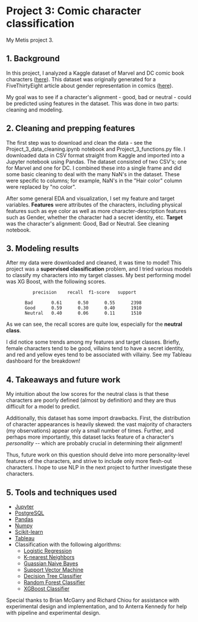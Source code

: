 # Project 3: Comic character classification
My Metis project 3.

## 1. Background
In this project, I analyzed a Kaggle dataset of Marvel and DC comic book characters ([here](https://www.kaggle.com/fivethirtyeight/fivethirtyeight-comic-characters-dataset)). This dataset was originally generated for a FiveThirtyEight article about gender representation in comics ([here](https://fivethirtyeight.com/features/women-in-comic-books/)). 

My goal was to see if a character's alignment - good, bad or neutral - could be predicted using features in the dataset. This was done in two parts: cleaning and modeling. 

## 2. Cleaning and prepping features
The first step was to download and clean the data - see the Project_3_data_cleaning.ipynb notebook and Project_3_functions.py file. I downloaded data in CSV format straight from Kaggle and imported into a Jupyter notebook using Pandas. The dataset consisted of two CSV's; one for Marvel and one for DC. I combined these into a single frame and did some basic cleaning to deal with the many NaN's in the dataset. These were specific to columns; for example, NaN's in the "Hair color" column were replaced by "no color".



After some general EDA and visualization, I set my feature and target variables. **Features** were attributes of the characters, including physical features such as eye color as well as more character-description features such as Gender, whether the character had a secret identity, etc. **Target** was the character's alignment: Good, Bad or Neutral. See cleaning notebook. 

## 3. Modeling results
After my data were downloaded and cleaned, it was time to model! This project was a **supervised classification** problem, and I tried various models to classify my characters into my target classes. My best performing model was XG Boost, with the following scores. 



              precision    recall  f1-score   support

           Bad       0.61      0.50      0.55      2398
           Good      0.59      0.30      0.40      1910
           Neutral   0.40      0.06      0.11      1510
		   
		  
		  
As we can see, the recall scores are quite low, especially for the **neutral class**. 

I did notice some trends among my features and target classes. Briefly, female characters tend to be good, villains tend to have a secret identity, and red and yellow eyes tend to be associated with villainy. See my Tableau dashboard for the breakdown!

## 4. Takeaways and future work

My intuition about the low scores for the neutral class is that these characters are poorly defined (almost by definition) and they are thus difficult for a model to predict. 

Additionally, this dataset has some import drawbacks. First, the distribution of character appearances is heavily skewed: the vast majority of characters (my observations) appear only a small number of times. Further, and perhaps more importantly, this dataset lacks feature of a character's *personality* -- which are probably crucial in determining their alignment!

Thus, future work on this question should delve into more personality-level features of the characters, and strive to include only more flesh-out characters. I hope to use NLP in the next project to further investigate these characters.

## 5. Tools and techniques used
- [Jupyter](https://jupyter.org/)
- [PostgreSQL](https://www.postgresql.org/)
- [Pandas](https://pandas.pydata.org/)
- [Numpy](https://numpy.org/)
- [Scikit-learn](https://scikit-learn.org/stable/)
- [Tableau](https://www.tableau.com/)
- Classification with the following algorithms:
	- [Logistic Regression](https://scikit-learn.org/stable/modules/generated/sklearn.linear_model.LogisticRegression.html)
	- [K-nearest Neighbors](https://scikit-learn.org/stable/modules/generated/sklearn.neighbors.KNeighborsClassifier.html)
	- [Guassian Naive Bayes](https://scikit-learn.org/stable/modules/generated/sklearn.naive_bayes.GaussianNB.html)
	- [Support Vector Machine](https://scikit-learn.org/stable/modules/generated/sklearn.svm.SVC.html)
	- [Decision Tree Classifier](https://scikit-learn.org/stable/modules/generated/sklearn.tree.DecisionTreeClassifier.html)
	- [Random Forest Classifier](https://scikit-learn.org/stable/modules/generated/sklearn.ensemble.RandomForestClassifier.html)
	- [XGBoost Classifier](https://xgboost.readthedocs.io/en/latest/python/python_intro.html)

Special thanks to Brian McGarry and Richard Chiou for assistance with experimental design and implementation, and to Anterra Kennedy for help with pipeline and experimental design.
